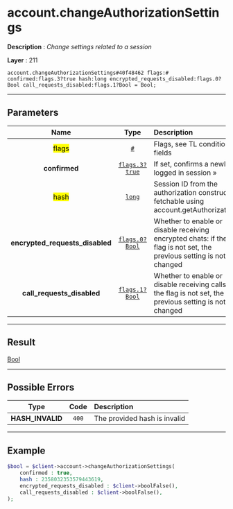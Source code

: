 # account.changeAuthorizationSettings

**Description** : *Change settings related to a session*

**Layer** : 211

```tl
account.changeAuthorizationSettings#40f48462 flags:# confirmed:flags.3?true hash:long encrypted_requests_disabled:flags.0?Bool call_requests_disabled:flags.1?Bool = Bool;
```

---

## Parameters

| Name | Type | Description |
| :---: | :---: | :--- |
| <mark>flags</mark> | [`#`](type/#) | Flags, see TL conditional fields |
| **confirmed** | [`flags.3?true`](type/true) | If set, confirms a newly logged in session » |
| <mark>hash</mark> | [`long`](type/long) | Session ID from the authorization constructor, fetchable using account.getAuthorizations |
| **encrypted_requests_disabled** | [`flags.0?Bool`](type/Bool) | Whether to enable or disable receiving encrypted chats: if the flag is not set, the previous setting is not changed |
| **call_requests_disabled** | [`flags.1?Bool`](type/Bool) | Whether to enable or disable receiving calls: if the flag is not set, the previous setting is not changed |

---

## Result

[Bool](type/Bool)

---

## Possible Errors

| Type | Code | Description |
| :---: | :---: | :--- |
| **HASH_INVALID** | `400` | The provided hash is invalid |

---

## Example

```php
$bool = $client->account->changeAuthorizationSettings(
	confirmed : true,
	hash : 2358032353579443619,
	encrypted_requests_disabled : $client->boolFalse(),
	call_requests_disabled : $client->boolFalse(),
);
```